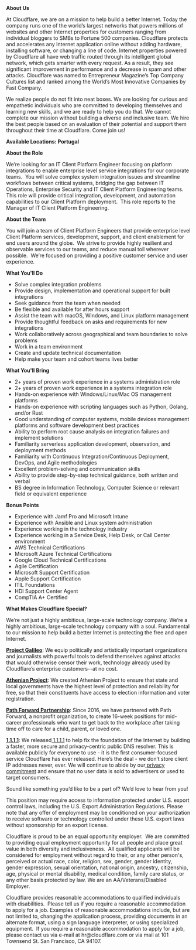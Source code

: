 <div class="content-intro">
	<div><strong>About Us</strong></div>
	<div>
		<p>At Cloudflare, we are on a mission to help build a better Internet. Today the company runs one of the world’s largest networks that powers millions of websites and other Internet properties for customers ranging from individual bloggers to SMBs to Fortune 500 companies. Cloudflare protects and accelerates any Internet application online without adding hardware, installing software, or changing a line of code. Internet properties powered by Cloudflare all have web traffic routed through its intelligent global network, which gets smarter with every request. As a result, they see significant improvement in performance and a decrease in spam and other attacks. Cloudflare was named to Entrepreneur Magazine’s Top Company Cultures list and ranked among the World’s Most Innovative Companies by Fast Company.&nbsp;</p>
		<p><span style="font-weight: 400;">We realize people do not fit into neat boxes. We are looking for curious and empathetic individuals who are committed to developing themselves and learning new skills, and we are ready to help you do that. We cannot complete our mission without building a diverse and inclusive team. We hire the best people based on an evaluation of their potential and support them throughout their time at Cloudflare. Come join us!&nbsp;</span></p>
	</div>
</div>
<p><strong>Available Locations: Portugal</strong></p>
<p><strong>About the Role</strong></p>
<p>We’re looking for an IT Client Platform Engineer focusing on platform integrations to enable enterprise level service integrations for our corporate teams.&nbsp; You will solve complex system integration issues and streamline workflows between critical systems, bridging the gap between IT Operations, Enterprise Security and IT Client Platform Engineering teams.&nbsp; This role will provide critical integration, development, and automation capabilities to our Client Platform deployment.&nbsp; This role reports to the Manager of IT Client Platform Engineering.</p>
<p><strong>About the Team</strong></p>
<p>You will join a team of Client Platform Engineers that provide enterprise level Client Platform services, development, support, and client enablement for end users around the globe.&nbsp; We strive to provide highly resilient and observable services to our teams, and reduce manual toil wherever possible.&nbsp; We’re focused on providing a positive customer service and user experience.</p>
<p><strong>What You'll Do</strong></p>
<ul>
	<li>Solve complex integration problems</li>
	<li>Provide design, implementation and operational support for built integrations</li>
	<li>Seek guidance from the team when needed</li>
	<li>Be flexible and available for after hours support</li>
	<li>Assist the team with macOS, Windows, and Linux platform management</li>
	<li>Provide thoughtful feedback on asks and requirements for new integrations</li>
	<li>Work collaboratively across geographical and team boundaries to solve problems</li>
	<li>Work in a team environment</li>
	<li>Create and update technical documentation</li>
	<li>Help make your team and cohort teams lives better</li>
</ul>
<p><strong>What You'll Bring</strong></p>
<ul>
	<li>2+ years of proven work experience in a systems administration role</li>
	<li>2+ years of proven work experience in a systems integration role</li>
	<li>Hands-on experience with Windows/Linux/Mac OS management platforms</li>
	<li>Hands-on experience with scripting languages such as Python, Golang, and/or Rust</li>
	<li>Good understanding of computer systems, mobile devices management platforms and software development best practices</li>
	<li>Ability to perform root cause analysis on integration failures and implement solutions</li>
	<li>Familiarity serverless application development, observation, and deployment methods</li>
	<li>Familiarity with Continuous Integration/Continuous Deployment, DevOps, and Agile methodologies</li>
	<li>Excellent problem-solving and communication skills</li>
	<li>Ability to provide step-by-step technical guidance, both written and verbal</li>
	<li>BS degree in Information Technology, Computer Science or relevant field or equivalent experience</li>
</ul>
<p><strong>Bonus Points</strong></p>
<ul>
	<li>Experience with Jamf Pro and Microsoft Intune</li>
	<li>Experience with Ansible and Linux system administration</li>
	<li>Experience working in the technology industry</li>
	<li>Experience working in a Service Desk, Help Desk, or Call Center environment</li>
	<li>AWS Technical Certifications</li>
	<li>Microsoft Azure Technical Certifications</li>
	<li>Google Cloud Technical Certifications</li>
	<li>Agile Certification</li>
	<li>Microsoft Support Certification</li>
	<li>Apple Support Certification</li>
	<li>ITIL Foundations</li>
	<li>HDI Support Center Agent</li>
	<li>CompTIA A+ Certified</li>
</ul>
<div class="content-conclusion">
	<p><strong>What Makes Cloudflare Special?</strong></p>
	<p><span style="font-weight: 400;">We’re not just a highly ambitious, large-scale technology company. We’re a highly ambitious, large-scale technology company with a soul. Fundamental to our mission to help build a better Internet is protecting the free and open Internet.</span></p>
	<p><a href="https://blog.cloudflare.com/protecting-free-expression-online/"><strong>Project Galileo</strong></a><span style="font-weight: 400;">: We equip politically and artistically important organizations and journalists with powerful tools to defend themselves against attacks that would otherwise censor their work, technology already used by Cloudflare’s enterprise customers--at no cost.</span></p>
	<p><strong><a href="https://www.cloudflare.com/athenian/">Athenian Project</a></strong><span style="font-weight: 400;">: We created Athenian Project to ensure that state and local governments have the highest level of protection and reliability for free, so that their constituents have access to election information and voter registration.</span></p>
	<p><a href="https://blog.cloudflare.com/tag/path-forward/"><strong>Path Forward Partnership</strong></a><span style="font-weight: 400;">: Since 2016, we have partnered with Path Forward, a nonprofit organization, to create 16-week positions for mid-career professionals who want to get back to the workplace after taking time off to care for a child, parent, or loved one.</span></p>
	<p><a href="https://1.1.1.1/"><strong>1.1.1.1</strong></a><span style="font-weight: 400;">: We released</span><a href="https://1.1.1.1/"> <span style="font-weight: 400;">1.1.1.1</span></a><span style="font-weight: 400;"> to help fix the foundation of the Internet by building a faster, more secure and privacy-centric public DNS resolver. This is available publicly for everyone to use - it is the first consumer-focused service Cloudflare has ever released. Here’s the deal - we don’t store client IP addresses never, ever. We will continue to abide by our</span><a href="https://developers.cloudflare.com/1.1.1.1/privacy/public-dns-resolver"> privacy commitment</a><span style="font-weight: 400;"> and ensure that no user data is sold to advertisers or used to target consumers.</span></p>
	<p><span style="font-weight: 400;">Sound like something you’d like to be a part of? We’d love to hear from you!</span></p>
	<p><span style="font-weight: 400;">This position may require access to information protected under U.S. export control laws, including the U.S. Export Administration Regulations. Please note that any offer of employment may be conditioned on your authorization to receive software or technology controlled under these U.S. export laws without sponsorship for an export license.</span></p>
	<p><span style="font-weight: 400;">Cloudflare is proud to be an equal opportunity employer. &nbsp;We are committed to providing equal employment opportunity for all people and place great value in both diversity and inclusiveness. &nbsp;All qualified applicants will be considered for employment without regard to their, or any other person's, perceived or actual</span> <span style="font-weight: 400;">race, color, religion, sex, gender, gender identity, gender expression, sexual orientation, national origin, ancestry, citizenship, age, physical or mental disability, medical condition, family care status, or any other basis protected by law. </span><span style="font-weight: 400;">We are an AA/Veterans/Disabled Employer.</span></p>
	<p><span style="font-weight: 400;">Cloudflare provides reasonable accommodations to qualified individuals with disabilities. &nbsp;Please tell us if you require a reasonable accommodation to apply for a job. Examples of reasonable accommodations include, but are not limited to, changing the application process, providing documents in an alternate format, using a sign language interpreter, or using specialized equipment. &nbsp;If you require a reasonable accommodation to apply for a job, please contact us via e-mail at </span><span style="font-weight: 400;">hr@cloudflare.com</span><span style="font-weight: 400;"> or via mail at 101 Townsend St. San Francisco, CA 94107.</span></p>
</div>
